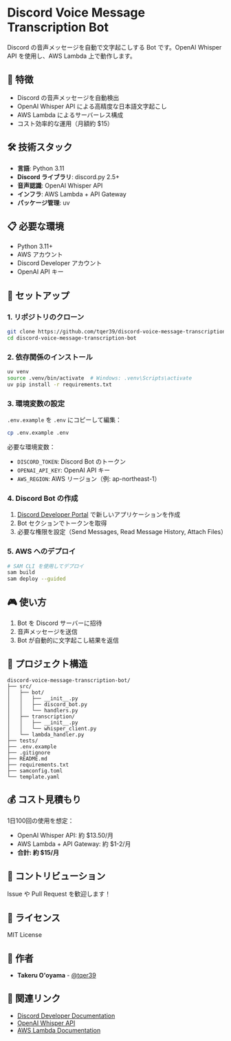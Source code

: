 # Discord Voice Message Transcription Bot

Discord の音声メッセージを自動で文字起こしする Bot です。OpenAI Whisper API を使用し、AWS Lambda 上で動作します。

## 🎯 特徴

- Discord の音声メッセージを自動検出
- OpenAI Whisper API による高精度な日本語文字起こし
- AWS Lambda によるサーバーレス構成
- コスト効率的な運用（月額約 $15）

## 🛠️ 技術スタック

- **言語**: Python 3.11
- **Discord ライブラリ**: discord.py 2.5+
- **音声認識**: OpenAI Whisper API
- **インフラ**: AWS Lambda + API Gateway
- **パッケージ管理**: uv

## 📋 必要な環境

- Python 3.11+
- AWS アカウント
- Discord Developer アカウント
- OpenAI API キー

## 🚀 セットアップ

### 1. リポジトリのクローン

```bash
git clone https://github.com/tqer39/discord-voice-message-transcription-bot.git
cd discord-voice-message-transcription-bot
```

### 2. 依存関係のインストール

```bash
uv venv
source .venv/bin/activate  # Windows: .venv\Scripts\activate
uv pip install -r requirements.txt
```

### 3. 環境変数の設定

`.env.example` を `.env` にコピーして編集：

```bash
cp .env.example .env
```

必要な環境変数：
- `DISCORD_TOKEN`: Discord Bot のトークン
- `OPENAI_API_KEY`: OpenAI API キー
- `AWS_REGION`: AWS リージョン（例: ap-northeast-1）

### 4. Discord Bot の作成

1. [Discord Developer Portal](https://discord.com/developers/applications) で新しいアプリケーションを作成
2. Bot セクションでトークンを取得
3. 必要な権限を設定（Send Messages, Read Message History, Attach Files）

### 5. AWS へのデプロイ

```bash
# SAM CLI を使用してデプロイ
sam build
sam deploy --guided
```

## 🎮 使い方

1. Bot を Discord サーバーに招待
2. 音声メッセージを送信
3. Bot が自動的に文字起こし結果を返信

## 📂 プロジェクト構造

```
discord-voice-message-transcription-bot/
├── src/
│   ├── bot/
│   │   ├── __init__.py
│   │   ├── discord_bot.py
│   │   └── handlers.py
│   ├── transcription/
│   │   ├── __init__.py
│   │   └── whisper_client.py
│   └── lambda_handler.py
├── tests/
├── .env.example
├── .gitignore
├── README.md
├── requirements.txt
├── samconfig.toml
└── template.yaml
```

## 💰 コスト見積もり

1日100回の使用を想定：
- OpenAI Whisper API: 約 $13.50/月
- AWS Lambda + API Gateway: 約 $1-2/月
- **合計: 約 $15/月**

## 🤝 コントリビューション

Issue や Pull Request を歓迎します！

## 📄 ライセンス

MIT License

## 👤 作者

- **Takeru O'oyama** - [@tqer39](https://github.com/tqer39)

## 🔗 関連リンク

- [Discord Developer Documentation](https://discord.com/developers/docs)
- [OpenAI Whisper API](https://platform.openai.com/docs/guides/speech-to-text)
- [AWS Lambda Documentation](https://docs.aws.amazon.com/lambda/)
